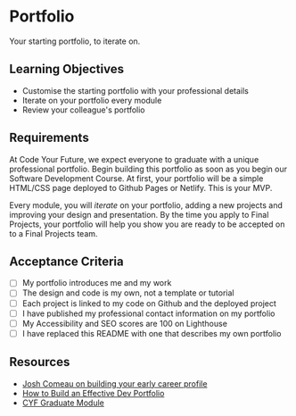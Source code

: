 # Portfolio

Your starting portfolio, to iterate on.

## Learning Objectives

- Customise the starting portfolio with your professional details
- Iterate on your portfolio every module
- Review your colleague's portfolio

## Requirements

At Code Your Future, we expect everyone to graduate with a unique professional portfolio. Begin building this portfolio as soon as you begin our Software Development Course. At first, your portfolio will be a simple HTML/CSS page deployed to Github Pages or Netlify. This is your MVP.

Every module, you will _iterate_ on your portfolio, adding a new projects and improving your design and presentation. By the time you apply to Final Projects, your portfolio will help you show you are ready to be accepted on to a Final Projects team.

## Acceptance Criteria

- [ ] My portfolio introduces me and my work
- [ ] The design and code is my own, not a template or tutorial
- [ ] Each project is linked to my code on Github and the deployed project
- [ ] I have published my professional contact information on my portfolio
- [ ] My Accessibility and SEO scores are 100 on Lighthouse
- [ ] I have replaced this README with one that describes my own portfolio

## Resources

- [Josh Comeau on building your early career profile](https://www.youtube.com/watch?v=OXiaEXfkAec)
- [How to Build an Effective Dev Portfolio](https://www.joshwcomeau.com/effective-portfolio/)
- [CYF Graduate Module](https://module-graduates.codeyourfuture.io/)
